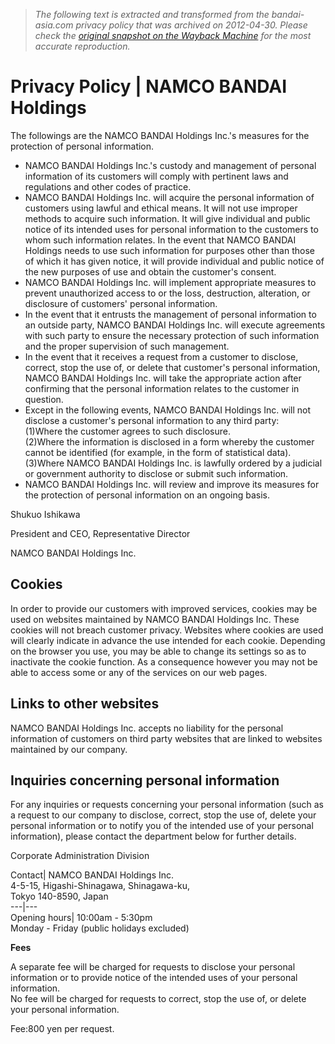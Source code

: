 > *The following text is extracted and transformed from the bandai-asia.com privacy policy that was archived on 2012-04-30. Please check the [original snapshot on the Wayback Machine](https://web.archive.org/web/20120430200802id_/http%3A//www.bandainamco.co.jp/en/privacy/index.html) for the most accurate reproduction.*

# Privacy Policy | NAMCO BANDAI Holdings

The followings are the NAMCO BANDAI Holdings Inc.'s measures for the protection of personal information.

  * NAMCO BANDAI Holdings Inc.'s custody and management of personal information of its customers will comply with pertinent laws and regulations and other codes of practice.
  * NAMCO BANDAI Holdings Inc. will acquire the personal information of customers using lawful and ethical means. It will not use improper methods to acquire such information. It will give individual and public notice of its intended uses for personal information to the customers to whom such information relates. In the event that NAMCO BANDAI Holdings needs to use such information for purposes other than those of which it has given notice, it will provide individual and public notice of the new purposes of use and obtain the customer's consent.
  * NAMCO BANDAI Holdings Inc. will implement appropriate measures to prevent unauthorized access to or the loss, destruction, alteration, or disclosure of customers' personal information.
  * In the event that it entrusts the management of personal information to an outside party, NAMCO BANDAI Holdings Inc. will execute agreements with such party to ensure the necessary protection of such information and the proper supervision of such management.
  * In the event that it receives a request from a customer to disclose, correct, stop the use of, or delete that customer's personal information, NAMCO BANDAI Holdings Inc. will take the appropriate action after confirming that the personal information relates to the customer in question.
  * Except in the following events, NAMCO BANDAI Holdings Inc. will not disclose a customer's personal information to any third party:   
(1)Where the customer agrees to such disclosure.   
(2)Where the information is disclosed in a form whereby the customer cannot be identified (for example, in the form of statistical data).   
(3)Where NAMCO BANDAI Holdings Inc. is lawfully ordered by a judicial or government authority to disclose or submit such information. 
  * NAMCO BANDAI Holdings Inc. will review and improve its measures for the protection of personal information on an ongoing basis.



Shukuo Ishikawa

President and CEO, Representative Director

NAMCO BANDAI Holdings Inc.

## Cookies

In order to provide our customers with improved services, cookies may be used on websites maintained by NAMCO BANDAI Holdings Inc. These cookies will not breach customer privacy. Websites where cookies are used will clearly indicate in advance the use intended for each cookie. Depending on the browser you use, you may be able to change its settings so as to inactivate the cookie function. As a consequence however you may not be able to access some or any of the services on our web pages.

## Links to other websites

NAMCO BANDAI Holdings Inc. accepts no liability for the personal information of customers on third party websites that are linked to websites maintained by our company.

## Inquiries concerning personal information

For any inquiries or requests concerning your personal information (such as a request to our company to disclose, correct, stop the use of, delete your personal information or to notify you of the intended use of your personal information), please contact the department below for further details.

Corporate Administration Division

Contact| NAMCO BANDAI Holdings Inc.  
4-5-15, Higashi-Shinagawa, Shinagawa-ku,  
Tokyo 140-8590, Japan  
---|---  
Opening hours| 10:00am - 5:30pm  
Monday - Friday (public holidays excluded)  
  
**Fees**

A separate fee will be charged for requests to disclose your personal information or to provide notice of the intended uses of your personal information.  
No fee will be charged for requests to correct, stop the use of, or delete your personal information.

Fee:800 yen per request.
